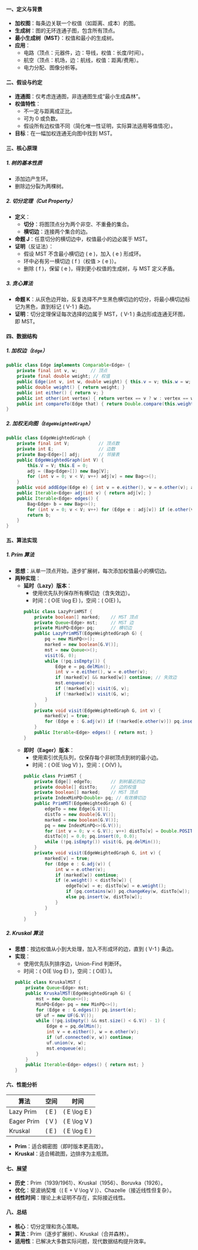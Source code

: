 
#### 一、定义与背景
- **加权图**：每条边关联一个权值（如距离、成本）的图。
- **生成树**：图的无环连通子图，包含所有顶点。
- **最小生成树（MST）**：权值和最小的生成树。
- **应用**：
  - 电路（顶点：元器件，边：导线，权值：长度/时间）。
  - 航空（顶点：机场，边：航线，权值：距离/费用）。
  - 电力分配、图像分析等。

#### 二、假设与约定
- **连通图**：仅考虑连通图，非连通图生成“最小生成森林”。
- **权值特性**：
  - 不一定与距离成正比。
  - 可为 0 或负数。
  - 假设所有边权值不同（简化唯一性证明，实际算法适用等值情况）。
- **目标**：在一幅加权连通无向图中找到 MST。

#### 三、核心原理
##### 1. 树的基本性质
- 添加边产生环。
- 删除边分裂为两棵树。

##### 2. 切分定理（Cut Property）
- **定义**：
  - **切分**：将图顶点分为两个非空、不重叠的集合。
  - **横切边**：连接两个集合的边。
- **命题 J**：任意切分的横切边中，权值最小的边必属于 MST。
- **证明**（反证法）：
  - 假设 MST 不含最小横切边 \( e \)，加入 \( e \) 形成环。
  - 环中必有另一横切边 \( f \)（权值 > \( e \)）。
  - 删除 \( f \)，保留 \( e \)，得到更小权值的生成树，与 MST 定义矛盾。

##### 3. 贪心算法
- **命题 K**：从灰色边开始，反复选择不产生黑色横切边的切分，将最小横切边标记为黑色，直到标记 \( V-1 \) 条边。
- **证明**：切分定理保证每次选择的边属于 MST，\( V-1 \) 条边形成连通无环图，即 MST。

#### 四、数据结构
##### 1. 加权边（`Edge`）
```java
public class Edge implements Comparable<Edge> {
    private final int v, w;     // 顶点
    private final double weight; // 权值
    public Edge(int v, int w, double weight) { this.v = v; this.w = w; this.weight = weight; }
    public double weight() { return weight; }
    public int either() { return v; }
    public int other(int vertex) { return vertex == v ? w : vertex == w ? v : throw new Exception(); }
    public int compareTo(Edge that) { return Double.compare(this.weight, that.weight); }
}
```

##### 2. 加权无向图（`EdgeWeightedGraph`）
```java
public class EdgeWeightedGraph {
    private final int V;           // 顶点数
    private int E;                 // 边数
    private Bag<Edge>[] adj;       // 邻接表
    public EdgeWeightedGraph(int V) {
        this.V = V; this.E = 0;
        adj = (Bag<Edge>[]) new Bag[V];
        for (int v = 0; v < V; v++) adj[v] = new Bag<>();
    }
    public void addEdge(Edge e) { int v = e.either(), w = e.other(v); adj[v].add(e); adj[w].add(e); E++; }
    public Iterable<Edge> adj(int v) { return adj[v]; }
    public Iterable<Edge> edges() {
        Bag<Edge> b = new Bag<>();
        for (int v = 0; v < V; v++) for (Edge e : adj[v]) if (e.other(v) > v) b.add(e);
        return b;
    }
}
```

#### 五、算法实现
##### 1. Prim 算法
- **思想**：从单一顶点开始，逐步扩展树，每次添加权值最小的横切边。
- **两种实现**：
  - **延时（Lazy）版本**：
    - 使用优先队列保存所有横切边（含失效边）。
    - 时间：\( O(E \log E) \)，空间：\( O(E) \)。
    ```java
    public class LazyPrimMST {
        private boolean[] marked;    // MST 顶点
        private Queue<Edge> mst;     // MST 边
        private MinPQ<Edge> pq;      // 横切边
        public LazyPrimMST(EdgeWeightedGraph G) {
            pq = new MinPQ<>();
            marked = new boolean[G.V()];
            mst = new Queue<>();
            visit(G, 0);
            while (!pq.isEmpty()) {
                Edge e = pq.delMin();
                int v = e.either(), w = e.other(v);
                if (marked[v] && marked[w]) continue; // 失效边
                mst.enqueue(e);
                if (!marked[v]) visit(G, v);
                if (!marked[w]) visit(G, w);
            }
        }
        private void visit(EdgeWeightedGraph G, int v) {
            marked[v] = true;
            for (Edge e : G.adj(v)) if (!marked[e.other(v)]) pq.insert(e);
        }
        public Iterable<Edge> edges() { return mst; }
    }
    ```
  - **即时（Eager）版本**：
    - 使用索引优先队列，仅保存每个非树顶点到树的最小边。
    - 时间：\( O(E \log V) \)，空间：\( O(V) \)。
    ```java
    public class PrimMST {
        private Edge[] edgeTo;       // 到树最近的边
        private double[] distTo;     // 边的权值
        private boolean[] marked;    // MST 顶点
        private IndexMinPQ<Double> pq; // 有效横切边
        public PrimMST(EdgeWeightedGraph G) {
            edgeTo = new Edge[G.V()];
            distTo = new double[G.V()];
            marked = new boolean[G.V()];
            pq = new IndexMinPQ<>(G.V());
            for (int v = 0; v < G.V(); v++) distTo[v] = Double.POSITIVE_INFINITY;
            distTo[0] = 0.0; pq.insert(0, 0.0);
            while (!pq.isEmpty()) visit(G, pq.delMin());
        }
        private void visit(EdgeWeightedGraph G, int v) {
            marked[v] = true;
            for (Edge e : G.adj(v)) {
                int w = e.other(v);
                if (marked[w]) continue;
                if (e.weight() < distTo[w]) {
                    edgeTo[w] = e; distTo[w] = e.weight();
                    if (pq.contains(w)) pq.changeKey(w, distTo[w]);
                    else pq.insert(w, distTo[w]);
                }
            }
        }
    }
    ```

##### 2. Kruskal 算法
- **思想**：按边权值从小到大处理，加入不形成环的边，直到 \( V-1 \) 条边。
- **实现**：
  - 使用优先队列排序边，Union-Find 判断环。
  - 时间：\( O(E \log E) \)，空间：\( O(E) \)。
  ```java
  public class KruskalMST {
      private Queue<Edge> mst;
      public KruskalMST(EdgeWeightedGraph G) {
          mst = new Queue<>();
          MinPQ<Edge> pq = new MinPQ<>();
          for (Edge e : G.edges()) pq.insert(e);
          UF uf = new UF(G.V());
          while (!pq.isEmpty() && mst.size() < G.V() - 1) {
              Edge e = pq.delMin();
              int v = e.either(), w = e.other(v);
              if (uf.connected(v, w)) continue;
              uf.union(v, w);
              mst.enqueue(e);
          }
      }
      public Iterable<Edge> edges() { return mst; }
  }
  ```

#### 六、性能分析
| **算法**         | **空间** | **时间**    |
|------------------|----------|-------------|
| Lazy Prim       | \( E \)  | \( E \log E \) |
| Eager Prim      | \( V \)  | \( E \log V \) |
| Kruskal         | \( E \)  | \( E \log E \) |

- **Prim**：适合稠密图（即时版本更高效）。
- **Kruskal**：适合稀疏图，边排序为主瓶颈。

#### 七、展望
- **历史**：Prim（1939/1961）、Kruskal（1956）、Boruvka（1926）。
- **优化**：斐波纳契堆（\( E + V \log V \)）、Chazelle（接近线性但复杂）。
- **线性时间**：理论上未证明不存在，实际接近线性。

#### 八、总结
- **核心**：切分定理和贪心策略。
- **算法**：Prim（逐步扩展树）、Kruskal（合并森林）。
- **适用性**：已解决大多数实际问题，现代数据结构提升效率。